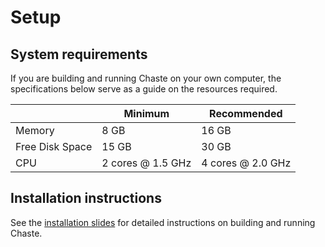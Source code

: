 # Setup

## System requirements

If you are building and running Chaste on your own computer, the specifications below serve as a guide on the resources required.

|                 | Minimum           | Recommended       |
| --------------- | ----------------- | ----------------- |
| Memory          | 8 GB              | 16 GB             |
| Free Disk Space | 15 GB             | 30 GB             |
| CPU             | 2 cores @ 1.5 GHz | 4 cores @ 2.0 GHz |

## Installation instructions

See the [installation slides](https://docs.google.com/presentation/d/1SLtv8ugYJB-8hDmtTAMuxya1YDrkJPSIT-VOrqybKBc) for detailed instructions on building and running Chaste.

